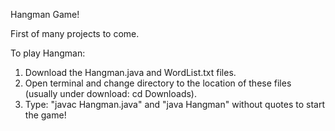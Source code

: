 Hangman Game!

First of many projects to come.

To play Hangman:
1. Download the Hangman.java and WordList.txt files.
2. Open terminal and change directory to the location of these
files (usually under download: cd Downloads).
3. Type: "javac Hangman.java" and "java Hangman" without quotes to start the game!

